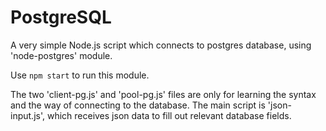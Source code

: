 # PostgreSQL 

A very simple Node.js script which connects to postgres database, using 'node-postgres' module.

Use `npm start` to run this module.

The two 'client-pg.js' and 'pool-pg.js' files are only for learning the syntax and the way of connecting to the database. The main script is 'json-input.js', which receives json data to fill out relevant database fields.